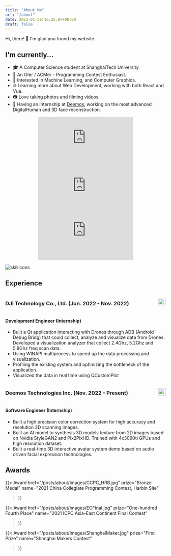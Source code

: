 ```yaml
---
title: "About Me"
url: "/about"
date: 2023-01-26T16:25:07+08:00
draft: false
---
```


Hi, there! 👋 I'm glad you found my website.

## I'm currently...

- 🎓 A Computer Science student at ShanghaiTech University.
- 🎈 An OIer / ACMer - Programming Contest Enthusiast.
- 🌱 Interested in Machine Learning, and Computer Graphics.
- 🌐 Learning more about Web Development, working with both React and Vue.
- 📷 Love taking photos and filming videos.
- 💼 Having an internship at [Deemos](https://deemos.com/), working on the most advanced DigitalHuman and 3D face reconstruction.


<div style="display:flex; justify-content: space-evenly; flex-wrap: wrap;">
<iframe
    src="https://github-readme-stats.vercel.app/api?username=clarivy&theme=transparent&show_icons=true&include_all_commits=true&role=OWNER,ORGANIZATION_MEMBER&count_private=true&line_height=29"
    style="border: 0;overflow: hidden;"
    >
</iframe>
<iframe
    src="https://github-readme-stats.vercel.app/api/top-langs/?username=clarivy&theme=transparent&layout=compact&langs_count=6&include_all_commits=true&role=OWNER,ORGANIZATION_MEMBER&include_orgs=true"
    style="border: 0;overflow: hidden;"
    >
</iframe>
</div>

<div style="display:flex; justify-content: space-evenly; flex-wrap: wrap;">
<iframe
    src="https://github-readme-streak-stats.herokuapp.com/?user=clarivy&hide_border=true&background=EBEBEB00&theme=tokyonight&mode=weekly"
    style="border: 0;"
    >
    </iframe>
</div>

![skillicons](https://skillicons.dev/icons?i=cpp,py,pytorch,qt,cmake,git,github,linux,md,matlab,react,regex,vim,vite,vscode,vue,nextjs,nodejs,fastapi,docker,d3,js,ts,html,css,arduino,blender,c,webpack,visualstudio)


## Experience

<div style="display:flex; justify-content: space-between;align-items: center;">
<h3>
DJI Technology Co., Ltd. (Jun. 2022 - Nov. 2022)
</h3>
<img src="/posts/about/images/dji.svg" style="height:24px;margin:0;">
</img>
</div>

#### Development Engineer (Internship)

- Built a Qt application interacting with Drones through ADB (Android Debug Bridg) that could collect, analyze and visualize data from Drones. Developed a visualization analyzer that collect 2.4Ghz, 5.2Ghz and 5.8Ghz freq scan data.
- Using WINAPI multiprocess to speed up the data processing and visualization.
- Profiling the existing system and optimizing the bottleneck of the application.
- Visualized the data in real time using QCustomPlot


<div style="display:flex; justify-content: space-between;align-items: center;">
<h3>
Deemos Technologies Inc. (Nov. 2022 - Present)
</h3>
<img src="/posts/about/images/deemos-dark.png" style="height:24px;margin:0;">
</img>
</div>

#### Software Engineer (Internship)

- Built a high precision color correction system for high accuracy and resolution 3D scanning images.
- Built an AI model to synthesis 3D models texture from 2D images based on Nvidia StyleGAN2 and Pix2PixHD. Trained with 4x3090ti GPUs and high resolution dataset.
- Built a real-time 3D interactive avatar system demo based on audio driven facial expression technologies.

## Awards

{{< Award 
    href="/posts/about/images/CCPC_HRB.jpg"
    prize="Bronze Medal"
    name="2021 China Collegiate Programming Contest, Harbin Site"
>}}

{{< Award 
    href="/posts/about/images/ECFinal.jpg"
    prize="One-hundred Fourth Place"
    name="2021 ICPC Asia-East Continent Final Contest"
>}}

{{< Award 
    href="/posts/about/images/ShanghaiMaker.jpg"
    prize="First Prize"
    name="Shanghai Makers Contest"
>}}
